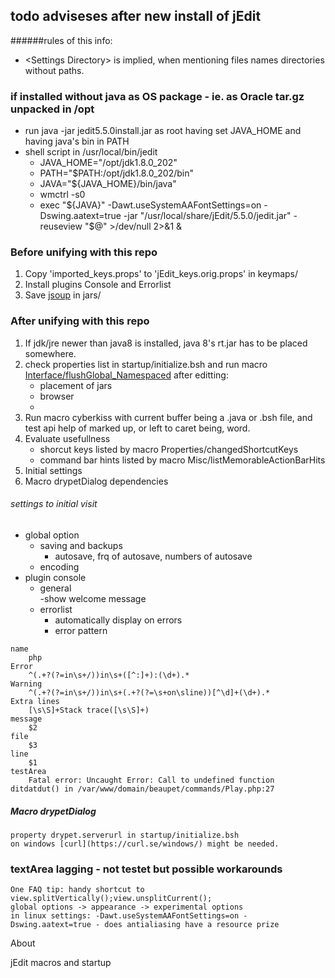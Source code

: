 ## todo adviseses after new install of jEdit

######rules of this info:

- \<Settings Directory\> is implied, when mentioning files names directories without paths. 

### if installed without java as OS package - ie. as Oracle tar.gz unpacked in /opt
- run java -jar jedit5.5.0install.jar as root having set JAVA_HOME and having java's bin in PATH
- shell script in /usr/local/bin/jedit 
	- JAVA_HOME="/opt/jdk1.8.0_202"
	- PATH="$PATH:/opt/jdk1.8.0_202/bin"
	- JAVA="${JAVA_HOME}/bin/java"
	- wmctrl -s0
	- exec "${JAVA}" -Dawt.useSystemAAFontSettings=on -Dswing.aatext=true -jar "/usr/local/share/jEdit/5.5.0/jedit.jar" -reuseview "$@" >/dev/null 2>&1 &

### Before unifying with this repo

1. Copy 'imported_keys.props' to 'jEdit_keys.orig.props' in keymaps/
2. Install plugins Console and Errorlist
3. Save [jsoup](https://jsoup.org/packages/jsoup-1.14.3.jar) in jars/

### After unifying with this repo

1. If jdk/jre newer than java8 is installed, java 8's rt.jar has to be placed somewhere.
2. check properties list in startup/initialize.bsh and run macro [Interface/flushGlobal_Namespaced]() after editting:
	- placement of jars
	- browser
	- 
3. Run macro cyberkiss with current buffer being a .java or .bsh file, and test api help of marked up, or left to caret being, word.
5. Evaluate usefullness
	- shorcut keys listed by macro Properties/changedShortcutKeys
	- command bar hints listed by macro Misc/listMemorableActionBarHits
6. Initial settings
7. Macro drypetDialog dependencies
			
###### settings to initial visit

- global option
	- saving and backups
		- autosave, frq of autosave, numbers of autosave
	- encoding
- plugin console
	- general	
		 -show welcome message
	- errorlist
		- automatically display on errors
		- error pattern
```			
name
	php
Error	
	^(.+?(?=in\s+/))in\s+([^:]+):(\d+).*
Warning
	^(.+?(?=in\s+/))in\s+(.+?(?=\s+on\sline))[^\d]+(\d+).*
Extra lines
	[\s\S]+Stack trace([\s\S]+)
message	
	$2
file
	$3
line
	$1
testArea	
	Fatal error: Uncaught Error: Call to undefined function ditdatdut() in /var/www/domain/beaupet/commands/Play.php:27
```			
		
##### Macro drypetDialog
	property drypet.serverurl in startup/initialize.bsh
	on windows [curl](https://curl.se/windows/) might be needed.
		

	
	
	
	
### textArea lagging - not testet but possible workarounds
	One FAQ tip: handy shortcut to  view.splitVertically();view.unsplitCurrent(); 
	global options -> appearance -> experimental options
	in linux settings: -Dawt.useSystemAAFontSettings=on -Dswing.aatext=true - does antialiasing have a resource prize  

	
About

jEdit macros and startup 